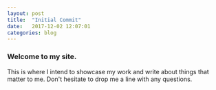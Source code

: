```yaml
---
layout: post
title:  "Initial Commit"
date:   2017-12-02 12:07:01
categories: blog
---
```

### Welcome to my site.
This is where I intend to showcase my work and write about things that matter to me.
Don't hesitate to drop me a line with any questions.
